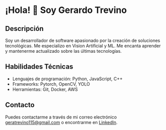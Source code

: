 # ¡Hola! 👋 Soy Gerardo Trevino

## Descripción
Soy un desarrollador de software apasionado por la creación de soluciones tecnológicas. Me especializo en Vision Artificial y ML. Me encanta aprender y mantenerme actualizado sobre las últimas tecnologías.

## Habilidades Técnicas
- Lenguajes de programación: Python, JavaScript, C++
- Frameworks: Pytorch, OpenCV, YOLO
- Herramientas: Git, Docker, AWS

## Contacto
Puedes contactarme a través de mi correo electrónico geratrevino115@gmail.com o encontrarme en [LinkedIn](https://www.linkedin.com/in/gerardotrevino115).
